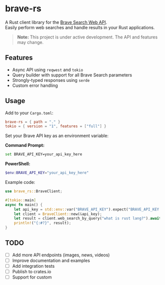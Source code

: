 # brave-rs

A Rust client library for the [Brave Search Web API](https://search.brave.com/api/docs/web-search/).  
Easily perform web searches and handle results in your Rust applications.

> **Note:** This project is under active development. The API and features may change.

## Features

- Async API using `reqwest` and `tokio`
- Query builder with support for all Brave Search parameters
- Strongly-typed responses using `serde`
- Custom error handling

## Usage

Add to your `Cargo.toml`:

```toml
brave-rs = { path = "." }
tokio = { version = "1", features = ["full"] }
```

Set your Brave API key as an environment variable:

**Command Prompt:**

```sh
set BRAVE_API_KEY=your_api_key_here
```

**PowerShell:**

```powershell
$env:BRAVE_API_KEY="your_api_key_here"
```

Example code:

```rust
use brave_rs::BraveClient;

#[tokio::main]
async fn main() {
    let api_key = std::env::var("BRAVE_API_KEY").expect("BRAVE_API_KEY not set");
    let client = BraveClient::new(&api_key);
    let result = client.web_search_by_query("what is rust lang?").await;
    println!("{:#?}", result);
}
```

## TODO

- [ ] Add more API endpoints (images, news, videos)
- [ ] Improve documentation and examples
- [ ] Add integration tests
- [ ] Publish to crates.io
- [ ] Support for custom
